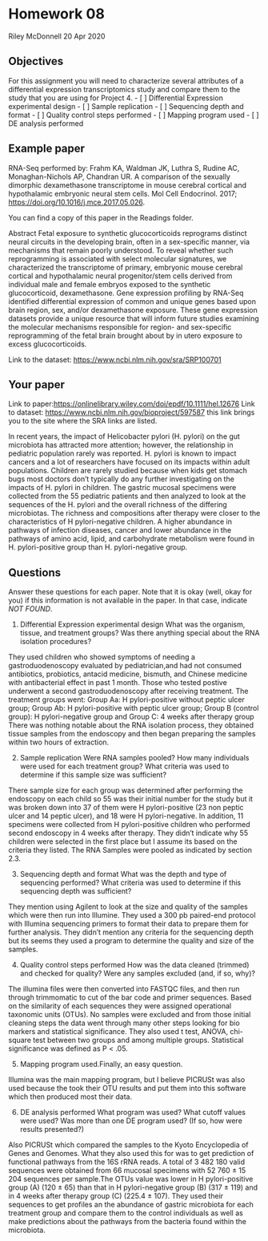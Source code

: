 Homework 08
================
Riley McDonnell
20 Apr 2020

## Objectives

For this assignment you will need to characterize several attributes of
a differential expression transcriptomics study and compare them to the
study that you are using for Project 4. - \[ \] Differential Expression
experimental design - \[ \] Sample replication - \[ \] Sequencing depth
and format - \[ \] Quality control steps performed - \[ \] Mapping
program used - \[ \] DE analysis performed

## Example paper

RNA-Seq performed by: Frahm KA, Waldman JK, Luthra S, Rudine AC,
Monaghan-Nichols AP, Chandran UR. A comparison of the sexually dimorphic
dexamethasone transcriptome in mouse cerebral cortical and hypothalamic
embryonic neural stem cells. Mol Cell Endocrinol. 2017;
<https://doi.org/10.1016/j.mce.2017.05.026>.

You can find a copy of this paper in the Readings folder.

Abstract Fetal exposure to synthetic glucocorticoids reprograms distinct
neural circuits in the developing brain, often in a sex-specific manner,
via mechanisms that remain poorly understood. To reveal whether such
reprogramming is associated with select molecular signatures, we
characterized the transcriptome of primary, embryonic mouse cerebral
cortical and hypothalamic neural progenitor/stem cells derived from
individual male and female embryos exposed to the synthetic
glucocorticoid, dexamethasone. Gene expression profiling by RNA-Seq
identified differential expression of common and unique genes based upon
brain region, sex, and/or dexamethasone exposure. These gene expression
datasets provide a unique resource that will inform future studies
examining the molecular mechanisms responsible for region- and
sex-specific reprogramming of the fetal brain brought about by in utero
exposure to excess glucocorticoids.

Link to the dataset: <https://www.ncbi.nlm.nih.gov/sra/SRP100701>

## Your paper

Link to
paper:<https://onlinelibrary.wiley.com/doi/epdf/10.1111/hel.12676> Link
to dataset: <https://www.ncbi.nlm.nih.gov/bioproject/597587> this link
brings you to the site where the SRA links are listed.

In recent years, the impact of Helicobacter pylori (H. pylori) on the
gut microbiota has attracted more attention; however, the relationship
in pediatric population rarely was reported. H. pylori is known to
impact cancers and a lot of researchers have focused on its impacts
within adult populations. Children are rarely studied because when kids
get stomach bugs most doctors don’t typically do any further
investigating on the impacts of H. pylori in children. The gastric
mucosal specimens were collected from the 55 pediatric patients and then
analyzed to look at the sequences of the H. pylori and the overall
richness of the differing microbiotas. The richness and compositions
after therapy were closer to the characteristics of H pylori-negative
children. A higher abundance in pathways of infection diseases, cancer
and lower abundance in the pathways of amino acid, lipid, and
carbohydrate metabolism were found in H. pylori-positive group than H.
pylori-negative group.

## Questions

Answer these questions for each paper. Note that it is okay (well, okay
for you) if this information is not available in the paper. In that
case, indicate *NOT FOUND*.

1.  Differential Expression experimental design What was the organism,
    tissue, and treatment groups? Was there anything special about the
    RNA isolation procedures?

They used children who showed symptoms of needing a gastroduodenoscopy
evaluated by pediatrician,and had not consumed antibiotics, probiotics,
antacid medicine, bismuth, and Chinese medicine with antibacterial
effect in past 1 month. Those who tested postive underwent a second
gastroduodenoscopy after receiving treatment. The treatment groups went:
Group Aa: H pylori-positive without peptic ulcer group; Group Ab: H
pylori-positive with peptic ulcer group; Group B (control group): H
pylori-negative group and Group C: 4 weeks after therapy group There was
nothing notable about the RNA isolation process, they obtained tissue
samples from the endoscopy and then began preparing the samples within
two hours of extraction.

2.  Sample replication Were RNA samples pooled? How many individuals
    were used for each treatment group? What criteria was used to
    determine if this sample size was sufficient?

There sample size for each group was determined after performing the
endoscopy on each child so 55 was their initial number for the study but
it was broken down into 37 of them were H pylori-positive (23 non peptic
ulcer and 14 peptic ulcer), and 18 were H pylori-negative. In addition,
11 specimens were collected from H pylori-positive children who
performed second endoscopy in 4 weeks after therapy. They didn’t
indicate why 55 children were selected in the first place but I assume
its based on the criteria they listed. The RNA Samples were pooled as
indicated by section 2.3.

3.  Sequencing depth and format What was the depth and type of
    sequencing performed? What criteria was used to determine if this
    sequencing depth was sufficient?

They mention using Agilent to look at the size and quality of the
samples which were then run into Illumine. They used a 300 pb paired-end
protocol with Illumina sequencing primers to format their data to
prepare them for further analysis. They didn’t mention any criteria for
the sequencing depth but its seems they used a program to determine the
quality and size of the samples.

4.  Quality control steps performed How was the data cleaned (trimmed)
    and checked for quality? Were any samples excluded (and, if so,
    why)?

The illumina files were then converted into FASTQC files, and then run
through trimmomatic to cut of the bar code and primer sequences. Based
on the similarity of each sequences they were assigned operational
taxonomic units (OTUs). No samples were excluded and from those initial
cleaning steps the data went through many other steps looking for bio
markers and statistical significance. They also used t test, ANOVA,
chi-square test between two groups and among multiple groups.
Statistical significance was defined as P \< .05.

5.  Mapping program used.Finally, an easy question.

Illumina was the main mapping program, but I believe PICRUSt was also
used because the took their OTU results and put them into this software
which then produced most their data.

6.  DE analysis performed What program was used? What cutoff values were
    used? Was more than one DE program used? (If so, how were results
    presented?)

Also PICRUSt which compared the samples to the Kyoto Encyclopedia of
Genes and Genomes. What they also used this for was to get prediction of
functional pathways from the 16S rRNA reads. A total of 3 482 180 valid
sequences were obtained from 66 mucosal specimens with 52 760 ± 15 204
sequences per sample.The OTUs value was lower in H pylori-positive group
(A) (120 ± 65) than that in H pylori-negative group (B) (317 ± 119) and
in 4 weeks after therapy group (C) (225.4 ± 107). They used their
sequences to get profiles an the abundance of gastric microbiota for
each treatment group and compare them to the control individuals as well
as make predictions about the pathways from the bacteria found within
the microbiota.
